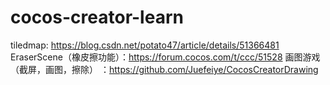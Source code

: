 # cocos-creator-learn


tiledmap: https://blog.csdn.net/potato47/article/details/51366481
EraserScene（橡皮擦功能）：https://forum.cocos.com/t/ccc/51528
画图游戏  （截屏，画图，擦除） ：https://github.com/Juefeiye/CocosCreatorDrawing